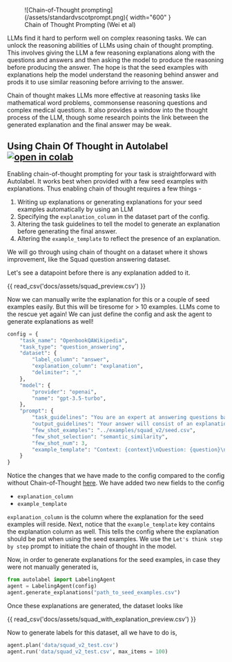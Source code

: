 <figure markdown>
  ![Chain-of-Thought prompting](/assets/standardvscotprompt.png){ width="600" }
  <figcaption>Chain of Thought Prompting (Wei et al)</figcaption>
</figure>

LLMs find it hard to perform well on complex reasoning tasks. We can unlock the reasoning abilities of LLMs using chain of thought prompting. This involves giving the LLM a few reasoning explanations along with the questions and answers and then asking the model to produce the reasoning before producing the answer. The hope is that the seed examples with explanations help the model understand the reasoning behind answer and prods it to use similar reasoning before arriving to the answer.

Chain of thought makes LLMs more effective at reasoning tasks like mathematical word problems, commonsense reasoning questions and complex medical questions. It also provides a window into the thought process of the LLM, though some research points the link between the generated explanation and the final answer may be weak.

## Using Chain Of Thought in Autolabel [![open in colab](https://colab.research.google.com/assets/colab-badge.svg)](https://colab.research.google.com/drive/1GYs0_4k8vhGk1LOJISppNN98DRq_Bur1#scrollTo=6xqMfKxa92Sj)

Enabling chain-of-thought prompting for your task is straightforward with Autolabel. It works best when provided with a few seed examples with explanations. Thus enabling chain of thought requires a few things -  

1. Writing up explanations or generating explanations for your seed examples automatically by using an LLM
2. Specifying the `explanation_column` in the dataset part of the config.
3. Altering the task guidelines to tell the model to generate an explanation before generating the final answer.
4. Altering the `example_template` to reflect the presence of an explanation.

We will go through using chain of thought on a dataset where it shows improvement, like the Squad question answering dataset.

Let's see a datapoint before there is any explanation added to it.

{{ read_csv('docs/assets/squad_preview.csv') }}


Now we can manually write the explanation for this or a couple of seed examples easily. But this will be tiresome for > 10 examples. LLMs come to the rescue yet again! We can just define the config and ask the agent to generate explanations as well!

```python
config = {
    "task_name": "OpenbookQAWikipedia",
    "task_type": "question_answering",
    "dataset": {
        "label_column": "answer",
        "explanation_column": "explanation",
        "delimiter": ","
    },
    "model": {
        "provider": "openai",
        "name": "gpt-3.5-turbo",
    },
    "prompt": {
        "task_guidelines": "You are an expert at answering questions based on wikipedia articles. Your job is to answer the following questions using the context provided with the question. Use the context to answer the question - the answer is a continuous span of words from the context.\n",
        "output_guidelines": "Your answer will consist of an explanation, followed by the correct answer. The last line of the response should always be is JSON format with one key: {\"label\": \"the correct answer\"}.\n If the question cannot be answered using the context and the context alone without any outside knowledge, the question is unanswerable. If the question is unanswerable, return the answer as {\"label\": \"unanswerable\"}\n",
        "few_shot_examples": "../examples/squad_v2/seed.csv",
        "few_shot_selection": "semantic_similarity",
        "few_shot_num": 3,
        "example_template": "Context: {context}\nQuestion: {question}\nAnswer: Let's think step by step.\n{explanation}\n{answer}"
    }
}
```

Notice the changes that we have made to the config compared to the config without Chain-of-Thought [here](/guide/tasks/question_answering_task). We have added two new fields to the config

* `explanation_column`
* `example_template`

`explanation_column` is the column where the explanation for the seed examples will reside. Next, notice that the `example_template` key contains the explanation column as well. This tells the config where the explanation should be put when using the seed examples. We use the `Let's think step by step` prompt to initiate the chain of thought in the model.

Now, in order to generate explanations for the seed examples, in case they were not manually generated is,
```py
from autolabel import LabelingAgent
agent = LabelingAgent(config)
agent.generate_explanations("path_to_seed_examples.csv")
```

Once these explanations are generated, the dataset looks like

{{ read_csv('docs/assets/squad_with_explanation_preview.csv') }}

Now to generate labels for this dataset, all we have to do is,
```py
agent.plan('data/squad_v2_test.csv')
agent.run('data/squad_v2_test.csv', max_items = 100)
```